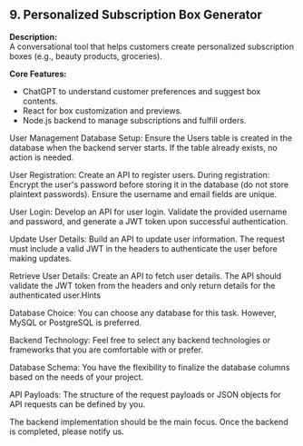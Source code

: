 
## 9. Personalized Subscription Box Generator

**Description:**  
A conversational tool that helps customers create personalized subscription boxes (e.g., beauty products, groceries).

**Core Features:**  
- ChatGPT to understand customer preferences and suggest box contents.  
- React for box customization and previews.  
- Node.js backend to manage subscriptions and fulfill orders.



User Management
Database Setup: Ensure the Users table is created in the database when the backend server starts. If the table already exists, no action is needed.

User Registration: Create an API to register users. During registration:
Encrypt the user's password before storing it in the database (do not store plaintext passwords).
Ensure the username and email fields are unique.

User Login: Develop an API for user login. Validate the provided username and password, and generate a JWT token upon successful authentication.

Update User Details: Build an API to update user information. The request must include a valid JWT in the headers to authenticate the user before making updates.

Retrieve User Details: Create an API to fetch user details. The API should validate the JWT token from the headers and only return details for the authenticated user.Hints

Database Choice: You can choose any database for this task. However, MySQL or PostgreSQL is preferred.

Backend Technology: Feel free to select any backend technologies or frameworks that you are comfortable with or prefer.

Database Schema: You have the flexibility to finalize the database columns based on the needs of your project.

API Payloads: The structure of the request payloads or JSON objects for API requests can be defined by you.

The backend implementation should be the main focus. Once the backend is completed, please notify us.
